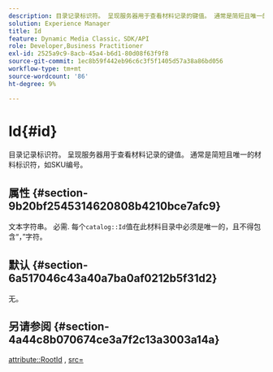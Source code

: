 ```yaml
---
description: 目录记录标识符。 呈现服务器用于查看材料记录的键值。 通常是简短且唯一的材料标识符，如SKU编号。
solution: Experience Manager
title: Id
feature: Dynamic Media Classic，SDK/API
role: Developer,Business Practitioner
exl-id: 2525a9c9-8acb-45a4-b6d1-80d08f63f9f8
source-git-commit: 1ec8b59f442eb96c6c3f5f1405d57a38a86bd056
workflow-type: tm+mt
source-wordcount: '86'
ht-degree: 9%

---
```


# Id{#id}

目录记录标识符。 呈现服务器用于查看材料记录的键值。 通常是简短且唯一的材料标识符，如SKU编号。

## 属性 {#section-9b20bf2545314620808b4210bce7afc9}

文本字符串。 必需. 每个`catalog::Id`值在此材料目录中必须是唯一的，且不得包含“，”字符。

## 默认 {#section-6a517046c43a40a7ba0af0212b5f31d2}

无。

## 另请参阅 {#section-4a44c8b070674ce3a7f2c13a3003a14a}

[attribute::RootId](../../../../../ir-api/material-cat/image-rendering-api-ref/c-ir-material-catalog/c-ir-attributes-reference/r-ir-rootid.md#reference-54b42b7125824be593378c1accb70d5a) ,  [src=](../../../../../ir-api/http-protocol/image-rendering-api-ref/c-ir-http-protocol-ref/c-ir-http-protocol-command-reference/r-ir-src.md#reference-62c98abad22149d68d405ed6aaff8272)
